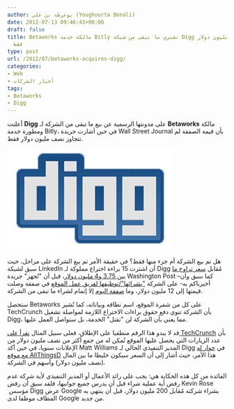```yaml
---
author: يوغرطة بن علي (Youghourta Benali)
date: 2012-07-13 09:46:43+00:00
draft: false
title: Betaworks مالكة خدمة Bitly تشتري ما تبقى من شبكة Digg مُقابل... نصف مليون دولار
  فقط
type: post
url: /2012/07/betaworks-acquires-digg/
categories:
- Web
- أخبار الشركات
tags:
- Betaworks
- Digg
---
```


أعلنت **Digg** على مدونتها الرسمية عن بيع ما تبقى من الشركة لـ **Betaworks** مالكة ومطورة خدمة Bitly، في حين أشارت جريدة Wall Street Journal بأن قيمة الصفقة لم تتجاوز نصف مليون دولار فقط.




[![](digg-logo.png)
](digg-logo.png)




هل تم بيع الشركة أم جزء منها فقط؟ في حقيقة الأمر تم بيع الشركة على مراحل، حيث سبق لشبكة LinkedIn أن اشترت 15 براءة اختراع مملوكة لـ Digg مُقابل [سعر تراوح ما بين 3.75 و4 مليون دولار](http://techcrunch.com/2012/07/12/digg-sold-to-linkedin-and-the-washington-post-and-betaworks/)، قبل أن "تُجهز" جريدة Washington Post –كما سبق وأن أخبرناكم به- على الشركة ["بشرائها"/توظيفها لفريق عمل الموقع](https://www.it-scoop.com/2012/05/digg-washington-post/) في صفقة وصلت قيمتها إلى 12 مليون دولار، وما [صفقة اليوم](http://about.digg.com/blog/digg-and-betawork) إلا إتمام لشراء ما تبقى من الشركة.







ستحصل Betaworks على كل من شفرة الموقع، اسم نطاقه وبياناته، كما تُشير TechCrunch بأن الشركة تنوي دفع حقوق براءات الاختراع اللازمة لمواصلة تشغيل Digg، مما يعني بأن الشركة لن "تقتل" الخدمة، بل ستواصل العمل عليها.




قد لا يبدو هذا الرقم منطقيا على الإطلاق، فعلى سبيل المثال [نقرأ على TechCrunch](http://techcrunch.com/2012/07/12/betaworks-acquires-digg/?utm_medium=referral&utm_source=pulsenews) بأن عدد الزيارات التي يحصل عليها الموقع تُمكن له من جمع أكثر من نصف مليون دولار من الإعلانات سنويا، في حين أكد Matt Williams المدير التنفيذي الحالي لـ Digg في [حوار له مع موقع AllThingsD](http://allthingsd.com/20120712/betaworks-buys-digg-assets-and-john-borthwick-becomes-ceo/) هذا الأمر، حيث أشار إلى أن السعر سيكون خليطا ما بين المال (نصف مليون دولار) وأسهم في الشركة.




الفائدة من كل هذه الحكاية هي: يجب على رائد الأعمال أو المدير التنفيذي لأية شركة عدم رفض أية عملية شراء قبل أن يدرس جميع جوانبها، فلقد سبق أن رفض Kevin Rose  مؤسس Digg عرض Google بشراء شركته مُقابل 200 مليون دولار، قبل أن ينتهي به المطاف موظفا لدى Google من جديد.
